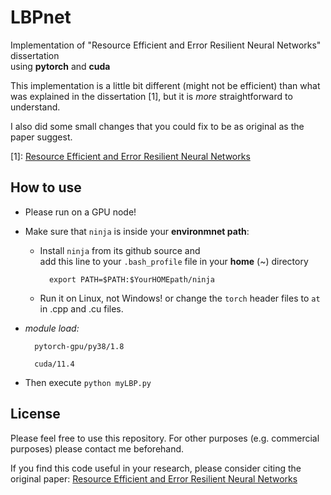 # LBPnet
 Implementation of "Resource Efficient and Error Resilient Neural Networks" dissertation  
 using **pytorch** and **cuda**

 This implementation is a little bit different (might not be efficient) than what was explained in the dissertation [1], but it is *more* straightforward to understand.

I also did some small changes that you could fix to be as original as the paper suggest.




[1]: [Resource Efficient and Error Resilient Neural Networks](https://escholarship.org/uc/item/6fw3798s)



## How to use

- Please run on a GPU node!
- Make sure that `ninja` is inside your **environmnet path**:  
    - Install `ninja` from its github source and   
    add this line to your `.bash_profile` file in your **home** (~) directory
            
            export PATH=$PATH:$YourHOMEpath/ninja
                
    - Run it on Linux, not Windows! or change the `torch` header files to `at` in .cpp and .cu files.

- *module load:*

        pytorch-gpu/py38/1.8  

        cuda/11.4

- Then execute `python myLBP.py`


## License
Please feel free to use this repository.
For other purposes (e.g. commercial purposes) please contact me beforehand.

If you find this code useful in your research, please consider citing the original paper: [Resource Efficient and Error Resilient Neural Networks](https://escholarship.org/uc/item/6fw3798s)